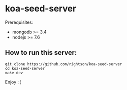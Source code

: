 # koa-seed-server

Prerequisites:

- mongodb >= 3.4
- nodejs >= 7.6


## How to run this server:

    git clone https://github.com/rightson/koa-seed-server
    cd koa-seed-server
    make dev
    
Enjoy : )

